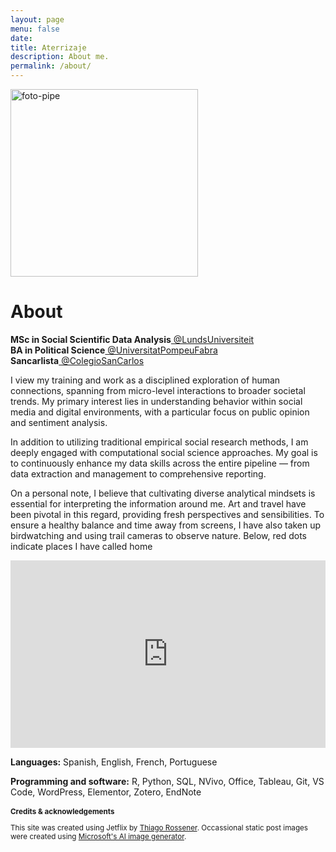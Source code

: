 ```yaml
---
layout: page
menu: false
date:
title: Aterrizaje
description: About me.
permalink: /about/
---
```


<img class="img-rounded" src="https://i.ibb.co/yFH16WT/foto-pipe.jpg" alt="foto-pipe" border="0" width="300">

# About

<b>MSc in Social Scientific Data Analysis</b><a href="https://www.lunduniversity.lu.se/"> @LundsUniversiteit</a>                      
<b> BA in Political Science</b><a href="https://www.upf.edu/es/"> @UniversitatPompeuFabra</a>               
<b> Sancarlista</b><a href="https://www.sancarlos.edu.co/"> @ColegioSanCarlos</a>

I view my training and work as a disciplined exploration of human connections, spanning from micro-level interactions to broader societal trends. My primary interest lies in understanding behavior within social media and digital environments, with a particular focus on public opinion and sentiment analysis.

In addition to utilizing traditional empirical social research methods, I am deeply engaged with computational social science approaches. My goal is to continuously enhance my data skills across the entire pipeline — from data extraction and management to comprehensive reporting.

On a personal note, I believe that cultivating diverse analytical mindsets is essential for interpreting the information around me. Art and travel have been pivotal in this regard, providing fresh perspectives and sensibilities. To ensure a healthy balance and time away from screens, I have also taken up birdwatching and using trail cameras to observe nature. Below, red dots indicate places I have called home

<iframe src="https://felipevillota.com/wp-content/uploads/2024/04/mapp.html" width="100%" height="300" style="border: none; overflow: hidden;"></iframe>

<b>Languages:</b> Spanish, English, French, Portuguese

<b>Programming and software:</b> R, Python, SQL, NVivo, Office, Tableau, Git, VS Code, WordPress, Elementor, Zotero, EndNote


<h3 style="font-size: smaller;">Credits & acknowledgements</h3>
<p style="font-size: smaller;">This site was created using Jetflix by <a href="https://rossener.com" target="_blank" class="creator">Thiago Rossener</a>. Occassional static post images were created using <a href="https://create.microsoft.com/en-us/features/ai-image-generator" target="_blank" class="creator"> Microsoft's AI image generator</a>.</p>
